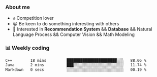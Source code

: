 ### About me

- ✊ Competition lover
- 😀 Be keen to do something interesting with others
- 🎈 Interested in **Recommendation System** && **Database** && Natural Language Process && Computer Vision && Math Modeling


### 📊 Weekly coding
<!--START_SECTION:waka-->

```txt
C++        18 mins         ██████████████████████░░░   88.06 %
Java       2 mins          ███░░░░░░░░░░░░░░░░░░░░░░   11.74 %
Markdown   0 secs          ░░░░░░░░░░░░░░░░░░░░░░░░░   00.19 %
```

<!--END_SECTION:waka-->
